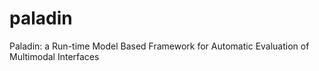 paladin
=======

Paladin: a Run-time Model Based Framework for Automatic Evaluation of Multimodal Interfaces